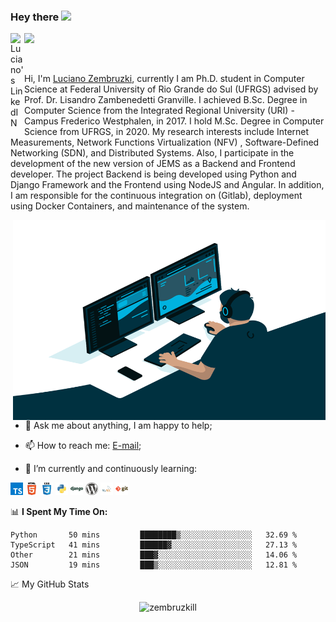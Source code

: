 ### Hey there <img src="https://media.giphy.com/media/hvRJCLFzcasrR4ia7z/giphy.gif" width="25px">
<a href="https://www.linkedin.com/in/luciano-zembruzki-406471172/">
  <img align="left" alt="Luciano's LinkedIN" width="22px" src="https://raw.githubusercontent.com/peterthehan/peterthehan/master/assets/linkedin.svg" />
</a>

![](https://visitor-badge.glitch.me/badge?page_id=zembruzkill.zembruzkill)

<br />

Hi, I'm [Luciano Zembruzki](https://zembruzkill.github.io/), currently I am Ph.D. student in Computer Science at Federal University of Rio Grande do Sul (UFRGS) advised by Prof. Dr. Lisandro Zambenedetti Granville. I achieved B.Sc. Degree in Computer Science from the Integrated Regional University (URI) - Campus Frederico Westphalen, in 2017. I hold M.Sc. Degree in Computer Science from UFRGS, in 2020. My research interests include Internet Measurements, Network Functions Virtualization (NFV) , Software-Defined Networking (SDN), and Distributed Systems. Also, I participate in the development of the new version of JEMS as a Backend and Frontend developer. The project Backend is being developed using Python and Django Framework and the Frontend using NodeJS and Angular. In addition, I am responsible for the continuous integration on (Gitlab), deployment using Docker Containers, and maintenance of the system.


  <img align="right" alt="GIF" src="https://raw.githubusercontent.com/zembruzkill/zembruzkill/main/code.gif?raw=true" width="500" height="320" />
  
- 💬 Ask me about anything, I am happy to help;
- 📫 How to reach me: [E-mail](mailto:lzembruzki@inf.ufrgs.br);

- 🌱 I’m currently and continuously learning: 

<code><img height="20" src="https://raw.githubusercontent.com/github/explore/80688e429a7d4ef2fca1e82350fe8e3517d3494d/topics/typescript/typescript.png"></code>
<code><img height="20" src="https://raw.githubusercontent.com/github/explore/80688e429a7d4ef2fca1e82350fe8e3517d3494d/topics/html/html.png"></code>
<code><img height="20" src="https://raw.githubusercontent.com/github/explore/80688e429a7d4ef2fca1e82350fe8e3517d3494d/topics/css/css.png"></code>
<code><img height="20" src="https://raw.githubusercontent.com/github/explore/80688e429a7d4ef2fca1e82350fe8e3517d3494d/topics/python/python.png"></code>
<code><img height="20" src="https://raw.githubusercontent.com/github/explore/80688e429a7d4ef2fca1e82350fe8e3517d3494d/topics/django/django.png"></code>
<code><img height="20" src="https://raw.githubusercontent.com/github/explore/80688e429a7d4ef2fca1e82350fe8e3517d3494d/topics/wordpress/wordpress.png"></code>
<code><img height="20" src="https://raw.githubusercontent.com/github/explore/80688e429a7d4ef2fca1e82350fe8e3517d3494d/topics/mysql/mysql.png"></code>
<code><img height="20" src="https://raw.githubusercontent.com/github/explore/80688e429a7d4ef2fca1e82350fe8e3517d3494d/topics/git/git.png"></code>

📊 **I Spent My Time On:**
<!--START_SECTION:waka-->
```text
Python       50 mins         ████████▒░░░░░░░░░░░░░░░░   32.69 % 
TypeScript   41 mins         ██████▓░░░░░░░░░░░░░░░░░░   27.13 % 
Other        21 mins         ███▓░░░░░░░░░░░░░░░░░░░░░   14.06 % 
JSON         19 mins         ███▒░░░░░░░░░░░░░░░░░░░░░   12.81 % 
```
<!--END_SECTION:waka-->

📈 My GitHub Stats

<p align="center"> <img src="https://github-readme-stats.vercel.app/api?username=zembruzkill&show_icons=true&theme=buefy&count_private=true" alt="zembruzkill" />




